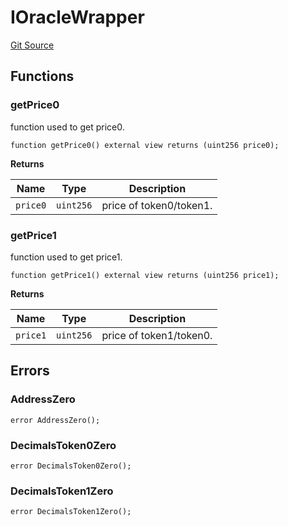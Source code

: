 # IOracleWrapper
[Git Source](https://github.com/ArrakisFinance/arrakis-modular/blob/4485c572ded3a830c181fa38ceaac13efe8eb7f1/src/interfaces/IOracleWrapper.sol)


## Functions
### getPrice0

function used to get price0.


```solidity
function getPrice0() external view returns (uint256 price0);
```
**Returns**

|Name|Type|Description|
|----|----|-----------|
|`price0`|`uint256`|price of token0/token1.|


### getPrice1

function used to get price1.


```solidity
function getPrice1() external view returns (uint256 price1);
```
**Returns**

|Name|Type|Description|
|----|----|-----------|
|`price1`|`uint256`|price of token1/token0.|


## Errors
### AddressZero

```solidity
error AddressZero();
```

### DecimalsToken0Zero

```solidity
error DecimalsToken0Zero();
```

### DecimalsToken1Zero

```solidity
error DecimalsToken1Zero();
```

